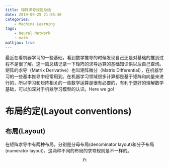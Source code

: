 ```yaml
---
title: 矩阵求导规则总结
date: 2019-09-25 21:58:36
categories:
    - Machine Learning 
tags:
    - Neural Network
    - math
mathjax: true
---
```


最近在看机器学习的一些基础，看到数学推导的时候发现自己还是对基础的推到过程不是很了解。这一篇总结记录一下矩阵的求导运算的基础知识供以后自己查询。
矩阵的求导（Matrix Derivative）也叫矩阵微分（Matrix Differential），在机器学习的一些基本推导中经常用到。在机器学习领域很多计算都是基于矩阵和向量来进行的，所以学习和矩阵相关的一些数学运算是很有必要的，有利于更好的理解数学基础，可以加深对于机器学习模型的认识。Here we go!

# 布局约定(Layout conventions)

## 布局(Layout)
在矩阵求导中有两种布局，分别是分母布局(denominator layout)和分子布局(numerator layout)。这两种不同的布局的求导规则是不一样的。
$$y_1$$